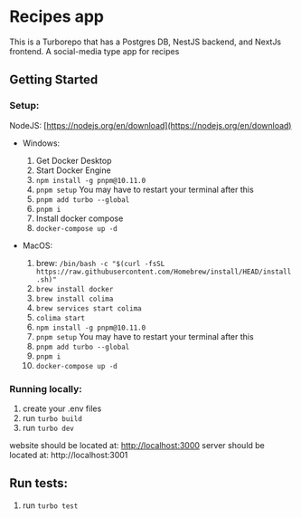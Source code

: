 # Recipes app

This is a Turborepo that has a Postgres DB, NestJS backend, and NextJs frontend. A social-media type app for recipes

## Getting Started

### Setup:
NodeJS: [https://nodejs.org/en/download](https://nodejs.org/en/download)

- Windows:
  1. Get Docker Desktop
  2. Start Docker Engine
  3. `npm install -g pnpm@10.11.0`
  4. `pnpm setup` You may have to restart your terminal after this
  5. `pnpm add turbo --global`
  6. `pnpm i`
  7. Install docker compose
  8. `docker-compose up -d`

- MacOS:
  1. brew: `/bin/bash -c "$(curl -fsSL https://raw.githubusercontent.com/Homebrew/install/HEAD/install.sh)"`
  2. `brew install docker`
  3. `brew install colima`
  4. `brew services start colima` 
  5. `colima start`
  6. `npm install -g pnpm@10.11.0`
  7. `pnpm setup` You may have to restart your terminal after this
  8. `pnpm add turbo --global`
  9. `pnpm i`
  10. `docker-compose up -d`

### Running locally:

1. create your .env files
2. run `turbo build`
3. run `turbo dev`

website should be located at: [http://localhost:3000](http://localhost:3000)
server should be located at: http://localhost:3001

## Run tests:

1. run `turbo test`
